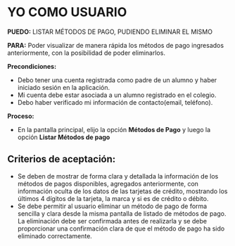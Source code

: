 ﻿# YO COMO USUARIO
**PUEDO:** LISTAR MÉTODOS DE PAGO, PUDIENDO ELIMINAR EL MISMO

**PARA:** Poder visualizar de manera rápida los métodos de pago ingresados anteriormente, con la posibilidad de poder eliminarlos.

**Precondiciones:**
- Debo tener una cuenta registrada como padre de un alumno y haber iniciado sesión en la aplicación.
- Mi cuenta debe estar asociada a un alumno registrado en el colegio.
- Debo haber verificado mi información de contacto(email, teléfono). 

**Proceso:**
* En la pantalla principal, elijo la opción **Métodos de Pago** y luego la opción **Listar Métodos de pago**

## Criterios de aceptación:

- Se deben de mostrar de forma clara y detallada la información de los métodos de pagos disponibles, agregados anteriormente, con información oculta de los datos de las tarjetas de crédito, mostrando los últimos 4 dígitos de la tarjeta, la marca y si es de crédito o débito.
- Se debe permitir al usuario eliminar un método de pago de forma sencilla y clara desde la misma pantalla de listado de métodos de pago. La eliminación debe ser confirmada antes de realizarla y se debe proporcionar una confirmación clara de que el método de pago ha sido eliminado correctamente.

